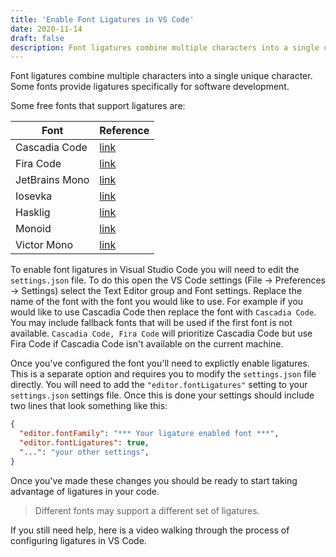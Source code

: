 ```yaml
---
title: 'Enable Font Ligatures in VS Code'
date: 2020-11-14
draft: false
description: Font ligatures combine multiple characters into a single unique character. Some fonts provide ligatures specifically for software development.
---
```


Font ligatures combine multiple characters into a single unique character. Some fonts provide ligatures specifically for software development.

Some free fonts that support ligatures are:

| Font | Reference |
| ---- | --------- |
| Cascadia Code | [link](https://github.com/microsoft/cascadia-code) |
| Fira Code | [link](https://github.com/tonsky/FiraCode) |
| JetBrains Mono | [link](https://www.jetbrains.com/lp/mono/) |
| Iosevka | [link](https://github.com/be5invis/Iosevka) |
| Hasklig | [link](https://github.com/i-tu/Hasklig) |
| Monoid | [link](https://larsenwork.com/monoid/) |
| Victor Mono | [link](https://rubjo.github.io/victor-mono/) |

To enable font ligatures in Visual Studio Code you will need to edit the `settings.json` file. To do this open the VS Code settings (File -> Preferences -> Settings) select the Text Editor group and Font settings. Replace the name of the font with the font you would like to use. For example if you would like to use Cascadia Code then replace the font with `Cascadia Code`. You may include fallback fonts that will be used if the first font is not available. `Cascadia Code, Fira Code` will prioritize Cascadia Code but use Fira Code if Cascadia Code isn't available on the current machine.

Once you've configured the font you'll need to explictly enable ligatures. This is a separate option and requires you to modify the `settings.json` file directly. You will need to add the `"editor.fontLigatures"` setting to your `settings.json` settings file. Once this is done your settings should include two lines that look something like this:

```json
{
  "editor.fontFamily": "*** Your ligature enabled font ***",
  "editor.fontLigatures": true,
  "...": "your other settings",
}
```

Once you've made these changes you should be ready to start taking advantage of ligatures in your code.

> Different fonts may support a different set of ligatures.

If you still need help, here is a video walking through the process of configuring ligatures in VS Code.